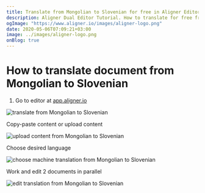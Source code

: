 ```yaml
---
title: Translate from Mongolian to Slovenian for free in Aligner Editor
description: Aligner Dual Editor Tutorial. How to translate for free from Mongolian to Slovenian. Aligner is multilingual document management platform. 
ogImage: "https://www.aligner.io/images/aligner-logo.png"
date: 2020-05-06T07:09:21+03:00
image: ../images/aligner-logo.png
onBlog: true
---
```


# How to translate document from Mongolian to Slovenian

1. Go to editor at [app.aligner.io](https://app.aligner.io "Aligner App web page")

![translate from Mongolian to Slovenian](../aligner-blank-editor.png "translate from Mongolian to Slovenian")

Copy-paste content or upload content

![upload content from Mongolian to Slovenian](../aligner-uploaded-document.png "upload content from Mongolian to Slovenian")

Choose desired language

![choose machine translation from Mongolian to Slovenian](../aligner-language-dropdown.png "choose machine translation from Mongolian to Slovenian")

Work and edit 2 documents in parallel

![edit translation from Mongolian to Slovenian](../aligner-double-sitded-editor.png "edit translation from Mongolian to Slovenian")

